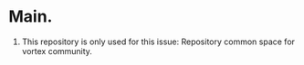 # Main.

1. This repository is only used for this issue: Repository common space for vortex community.
